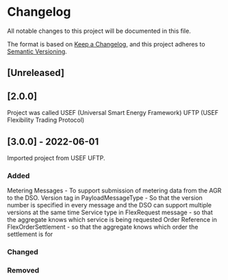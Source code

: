 # Changelog

All notable changes to this project will be documented in this file.

The format is based on [Keep a Changelog](https://keepachangelog.com/en/1.0.0/),
and this project adheres to [Semantic Versioning](https://semver.org/spec/v2.0.0.html).

## [Unreleased]

## [2.0.0]

Project was called USEF (Universal Smart Energy Framework) UFTP (USEF Flexibility Trading Protocol)

## [3.0.0] - 2022-06-01

Imported project from USEF UFTP.

### Added

Metering Messages - To support submission of metering data from the AGR to the DSO.
Version tag in PayloadMessageType - So that the version number is specified in every message and the DSO can support multiple versions at the same time
Service type in FlexRequest message - so that the aggregate knows which service is being requested
Order Reference in FlexOrderSettlement - so that the aggregate knows which order the settlement is for

### Changed

### Removed